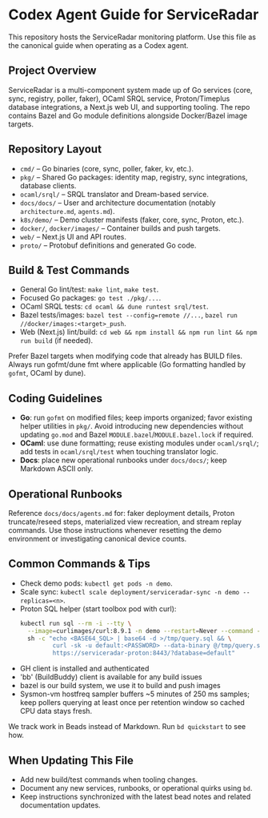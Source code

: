 # Codex Agent Guide for ServiceRadar

This repository hosts the ServiceRadar monitoring platform. Use this file as the canonical guide when operating as a Codex agent.

## Project Overview

ServiceRadar is a multi-component system made up of Go services (core, sync, registry, poller, faker), OCaml SRQL service, Proton/Timeplus database integrations, a Next.js web UI, and supporting tooling. The repo contains Bazel and Go module definitions alongside Docker/Bazel image targets.

## Repository Layout

- `cmd/` – Go binaries (core, sync, poller, faker, kv, etc.).
- `pkg/` – Shared Go packages: identity map, registry, sync integrations, database clients.
- `ocaml/srql/` – SRQL translator and Dream-based service.
- `docs/docs/` – User and architecture documentation (notably `architecture.md`, `agents.md`).
- `k8s/demo/` – Demo cluster manifests (faker, core, sync, Proton, etc.).
- `docker/`, `docker/images/` – Container builds and push targets.
- `web/` – Next.js UI and API routes.
- `proto/` – Protobuf definitions and generated Go code.

## Build & Test Commands

- General Go lint/test: `make lint`, `make test`.
- Focused Go packages: `go test ./pkg/...`.
- OCaml SRQL tests: `cd ocaml && dune runtest srql/test`.
- Bazel tests/images: `bazel test --config=remote //...`, `bazel run //docker/images:<target>_push`.
- Web (Next.js) lint/build: `cd web && npm install && npm run lint && npm run build` (if needed).

Prefer Bazel targets when modifying code that already has BUILD files. Always run gofmt/dune fmt where applicable (Go formatting handled by `gofmt`, OCaml by dune).

## Coding Guidelines

- **Go**: run `gofmt` on modified files; keep imports organized; favor existing helper utilities in `pkg/`. Avoid introducing new dependencies without updating `go.mod` and Bazel `MODULE.bazel`/`MODULE.bazel.lock` if required.
- **OCaml**: use dune formatting; reuse existing modules under `ocaml/srql/`; add tests in `ocaml/srql/test` when touching translator logic.
- **Docs**: place new operational runbooks under `docs/docs/`; keep Markdown ASCII only.

## Operational Runbooks

Reference `docs/docs/agents.md` for: faker deployment details, Proton truncate/reseed steps, materialized view recreation, and stream replay commands. Use those instructions whenever resetting the demo environment or investigating canonical device counts.

## Common Commands & Tips

- Check demo pods: `kubectl get pods -n demo`.
- Scale sync: `kubectl scale deployment/serviceradar-sync -n demo --replicas=<n>`.
- Proton SQL helper (start toolbox pod with curl):
  ```bash
  kubectl run sql --rm -i --tty \
    --image=curlimages/curl:8.9.1 -n demo --restart=Never --command -- \
    sh -c "echo <BASE64_SQL> | base64 -d >/tmp/query.sql && \
           curl -sk -u default:<PASSWORD> --data-binary @/tmp/query.sql \
           https://serviceradar-proton:8443/?database=default"
  ```
- GH client is installed and authenticated
- 'bb' (BuildBuddy) client is available for any build issues
- bazel is our build system, we use it to build and push images
- Sysmon-vm hostfreq sampler buffers ~5 minutes of 250 ms samples; keep pollers querying at least once per retention window so cached CPU data stays fresh.

We track work in Beads instead of Markdown. Run `bd quickstart` to see how.

## When Updating This File

- Add new build/test commands when tooling changes.
- Document any new services, runbooks, or operational quirks using `bd`.
- Keep instructions synchronized with the latest bead notes and related documentation updates.
